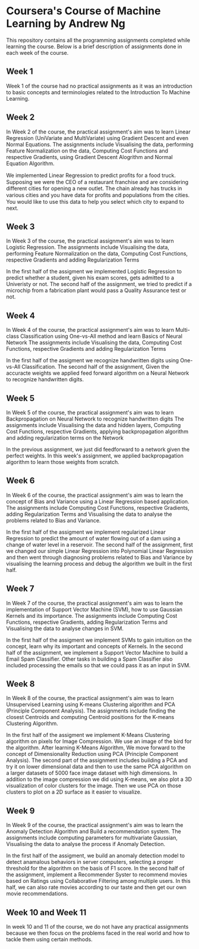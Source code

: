 # Coursera's Course of Machine Learning by Andrew Ng
This repository contains all the programming assignments completed while learning the course. Below is a brief description of assignments done in each week of the course.

## Week 1
Week 1 of the course had no practical assignments as it was an introduction to basic concepts and terminologies related to the Introduction To Machine Learning.

## Week 2
In Week 2 of the course, the practical assignment's aim was to learn Linear Regression (UniVariate and MultiVariate) using Gradient Descent and even Normal Equations.
The assignments include Visualising the data, performing Feature Normalization on the data, Computing Cost Functions and respective Gradients, using Gradient Descent Alogrithm and
Normal Equation Algorithm. 

We implemented Linear Regression to predict proﬁts for a food truck. Supposing we were the CEO of a restaurant franchise and are considering different cities for opening a new outlet.
The chain already has trucks in various cities and you have data for proﬁts and populations from the cities.
You would like to use this data to help you select which city to expand to next. 

## Week 3
In Week 3 of the course, the practical assignment's aim was to learn Logistic Regression.
The assignments include Visualising the data, performing Feature Normalization on the data, Computing Cost Functions, respective Gradients and adding Regularization Terms

In the first half of the assigment we implemented Logistic Regression to predict whether a student, given his exam scores, gets admitted to a Univeristy or not. The second half
of the assignment, we tried to predict if a microchip from a fabrication plant would pass a Quality Assurance test or not.

## Week 4
In Week 4 of the course, the practical assignment's aim was to learn Multi-class Classification using One-vs-All method and learn Basics of Neural Network
The assignments include Visualising the data, Computing Cost Functions, respective Gradients and adding Regularization Terms

In the first half of the assigment we recognize handwritten digits using One-vs-All Classification. The second half
of the assignment, Given the accuracte weights we applied feed forward algorithm on a Neural Network to recognize handwritten digits.

## Week 5
In Week 5 of the course, the practical assignment's aim was to learn Backpropagation on Neural Network to recognize handwritten digits
The assignments include Visualising the data and hidden layers, Computing Cost Functions, respective Gradients, applying backpropagation algorithm and adding regularization terms on the Network

In the previous assignment, we just did feedforward to a network given the perfect weights. In this week's assignment, we applied backpropagation algorithm to learn those weights from scratch.

## Week 6
In Week 6 of the course, the practical assignment's aim was to learn the concept of Bias and Variance using a Linear Regression based application.
The assignments include Computing Cost Functions, respective Gradients, adding Regularization Terms and Visualising the data to analyse the problems related to Bias and Variance.

In the first half of the assigment we implement regularized Linear Regression to predict the amount of water flowing out of a dam using a change of water level in a reservoir.
The second half of the assignment, first we changed our simple Linear Regression into Polynomial Linear Regression and then went through diagnosing problems related to
Bias and Variance by visualising the learning process and debug the algorithm we built in the first half.

## Week 7
In Week 7 of the course, the practical assignment's aim was to learn the implementation of Support Vector Machine (SVM), how to use Gaussian Kernels and its importance.
The assignments include Computing Cost Functions, respective Gradients, adding Regularization Terms and Visualising the data to analyse changes in SVM.

In the first half of the assigment we implement SVMs to gain intuition on the concept, learn why its important and concepts of Kernels. In the second half of the assignment,
we implement a Support Vector Machine to build a Email Spam Classifier. Other tasks in building a Spam Classifier also included processing the emails so that we could pass it as an input in SVM.

## Week 8
In Week 8 of the course, the practical assignment's aim was to learn Unsupervised Learning using K-means Clustering algorithm and PCA (Principle Component Analysis).
The assignments include finding the closest Centroids and computing Centroid positions for the K-means Clustering Algorithm.

In the first half of the assigment we implement K-Means Clustering algorithm on pixels for Image Compression. We use an image of the bird for the algorithm. After learning K-Means
Algorithm, We move forward to the concept of Dimensionality Reduction using PCA (Principle Component Analysis). The second part of the assignment includes building a PCA and try it on
lower dimensional data and then to use the same PCA algorithm on a larger datasets of 5000 face image dataset with high dimensions. In addition to the image compression we did using K-means,
we also plot a 3D visualization of color clusters for the image. Then we use PCA on those clusters to plot on a 2D surface as it easier to visualize.

## Week 9
In Week 9 of the course, the practical assignment's aim was to learn the Anomaly Detection Algorithm and Build a recommendation system.
The assignments include computing parameters for multivariate Gaussian, Visualising the data to analyse the process if Anomaly Detection.

In the first half of the assigment, we build an anomaly detection model to detect anamalous behaviors in server computers, selecting a proper threshold for the algorithm on the basis of F1 score.
In the second half of the assignment, implement a Recommender Syster to recommend movies based on Ratings using Collaborative Filtering among multiple users. In this half, we can also rate movies according
to our taste and then get our own movie recommendations.

## Week 10 and Week 11
In week 10 and 11 of the course, we do not have any practical assignments because we then focus on the problems faced in the real world and how to tackle them using certain methods.
